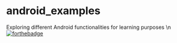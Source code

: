 # android_examples
Exploring different Android functionalities for learning purposes
\n
[![forthebadge](https://forthebadge.com/images/badges/built-for-android.svg)](https://forthebadge.com)
